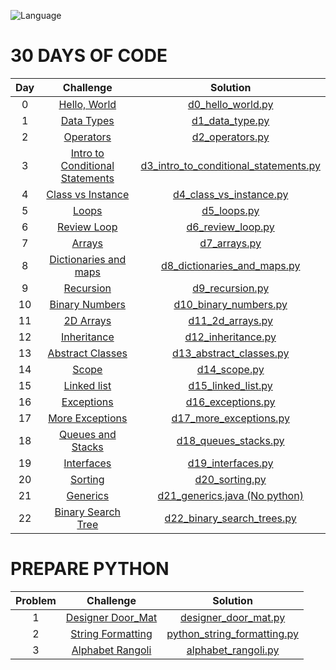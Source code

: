 ![Language](https://img.shields.io/badge/language-python-blue.svg)

# 30 DAYS OF CODE

| Day |                                                Challenge                                              				  |                                                                                           Solution                                                                                                                              									   
|:---:|:---------------------------------------------------------------------------------------------------------------------:|:-----------------------------------------------------------------------------------------------------------------------------------------------------------------------------------------------------------------------------------------------------------------------:|
|  0  | [Hello, World](https://www.hackerrank.com/challenges/30-hello-world/problem?isFullScreen=true)                                  				  | [d0_hello_world.py](https://github.com/JohnPortella/hackerrank-solutions/blob/main/30DaysOfCode/d0_hello_world.py)               									    |											
|  1  | [Data Types](https://www.hackerrank.com/challenges/30-data-types/problem?isFullScreen=true)                                  				  | [d1_data_type.py](https://github.com/JohnPortella/hackerrank-solutions/blob/main/30DaysOfCode/d1_data_types.py)               									    |											
|  2  | [Operators](https://www.hackerrank.com/challenges/30-operators/problem)                                  				           | [d2_operators.py](https://github.com/JohnPortella/hackerrank-solutions/blob/main/30DaysOfCode/d2_operators.py)               									          |		
|  3  | [Intro to Conditional Statements](https://www.hackerrank.com/challenges/30-conditional-statements/problem)   	             | [d3_intro_to_conditional_statements.py](https://github.com/JohnPortella/hackerrank-solutions/blob/main/30DaysOfCode/d3_intro_to_conditional_statements.py)               									          |		
|  4  | [Class vs Instance](https://www.hackerrank.com/challenges/30-class-vs-instance/problem)   	             | [d4_class_vs_instance.py](https://github.com/JohnPortella/hackerrank-solutions/blob/main/30DaysOfCode/d4_class_vs_instance.py)               									          |		
|  5  | [Loops](https://www.hackerrank.com/challenges/30-loops/problem)   	             | [d5_loops.py](https://github.com/JohnPortella/hackerrank-solutions/blob/main/30DaysOfCode/d5_loops.py)               									          |	
|  6  | [Review Loop](https://www.hackerrank.com/challenges/30-review-loop/problem)   	             | [d6_review_loop.py](https://github.com/JohnPortella/hackerrank-solutions/blob/main/30DaysOfCode/d6_review_loop.py)               									          |	
|  7  | [Arrays](https://www.hackerrank.com/challenges/30-arrays/problem)   	             | [d7_arrays.py](https://github.com/JohnPortella/hackerrank-solutions/blob/main/30DaysOfCode/d7_arrays.py)               									          |	
|  8  | [Dictionaries and maps](https://www.hackerrank.com/challenges/30-dictionaries-and-maps/problem)   	             | [d8_dictionaries_and_maps.py](https://github.com/JohnPortella/hackerrank-solutions/blob/main/30DaysOfCode/d8_dictionaries_and_maps.py)               									          |	
|  9  | [Recursion](https://www.hackerrank.com/challenges/30-recursion/problem)   	             | [d9_recursion.py](https://github.com/JohnPortella/hackerrank-solutions/blob/main/30DaysOfCode/d9_recursion.py)               									          |	
|  10  | [Binary Numbers](https://www.hackerrank.com/challenges/30-binary-numbers/problem)   	             | [d10_binary_numbers.py](https://github.com/JohnPortella/hackerrank-solutions/blob/main/30DaysOfCode/d10_binary_numbers.py)               									          |	
|  11  | [2D Arrays](https://www.hackerrank.com/challenges/30-2d-arrays/problem)   	             | [d11_2d_arrays.py](https://github.com/JohnPortella/hackerrank-solutions/blob/main/30DaysOfCode/d11_2d_arrays.py)               									          |	
|  12  | [Inheritance](https://www.hackerrank.com/challenges/30-inheritance/problem)   	             | [d12_inheritance.py](https://github.com/JohnPortella/hackerrank-solutions/blob/main/30DaysOfCode/d12_inheritance.py)               									          |	
|  13  | [Abstract Classes](https://www.hackerrank.com/challenges/30-abstract-classes/problem)   	             | [d13_abstract_classes.py](https://github.com/JohnPortella/hackerrank-solutions/blob/main/30DaysOfCode/d13_abstract_classes.py)               									          |	
|  14  | [Scope](https://www.hackerrank.com/challenges/30-scope/problem)   	             | [d14_scope.py](https://github.com/JohnPortella/hackerrank-solutions/blob/main/30DaysOfCode/d14_scope.py)               									          |	
|  15  | [Linked list](https://www.hackerrank.com/challenges/30-linked-list/problem)   	             | [d15_linked_list.py](https://github.com/JohnPortella/hackerrank-solutions/blob/main/30DaysOfCode/d15_linked_list.py)               									          |	
|  16  | [Exceptions](https://www.hackerrank.com/challenges/30-exceptions-string-to-integer/problem)   	             | [d16_exceptions.py](https://github.com/JohnPortella/hackerrank-solutions/blob/main/30DaysOfCode/d16_exceptions.py)               									          |	
|  17  | [More Exceptions](https://www.hackerrank.com/challenges/30-more-exceptions/problem)   	             | [d17_more_exceptions.py](https://github.com/JohnPortella/hackerrank-solutions/blob/main/30DaysOfCode/d17_more_exceptions.py)               									          |	
|  18  | [Queues and Stacks](https://www.hackerrank.com/challenges/30-queues-stacks/problem)   	             | [d18_queues_stacks.py](https://github.com/JohnPortella/hackerrank-solutions/blob/main/30DaysOfCode/d18_queues_stacks.py)               									          |	
|  19  | [Interfaces](https://www.hackerrank.com/challenges/30-interfaces/problem)   	             | [d19_interfaces.py](https://github.com/JohnPortella/hackerrank-solutions/blob/main/30DaysOfCode/d19_interfaces.py)               									          |	
|  20  | [Sorting](https://www.hackerrank.com/challenges/30-sorting/problem)   	             | [d20_sorting.py](https://github.com/JohnPortella/hackerrank-solutions/blob/main/30DaysOfCode/d20_sorting.py)               									          |	
|  21  | [Generics](https://www.hackerrank.com/challenges/30-generics/problem)   	             | [d21_generics.java (No python)](https://github.com/JohnPortella/hackerrank-solutions/blob/main/30DaysOfCode/d21_generics.java)               									          |	
|  22  | [Binary Search Tree](https://www.hackerrank.com/challenges/30-binary-search-trees/problem)   	             | [d22_binary_search_trees.py](https://github.com/JohnPortella/hackerrank-solutions/blob/main/30DaysOfCode/d22_binary_search_trees.py)               									          |	

# PREPARE PYTHON

| Problem |                                                Challenge                                              				  |                                                                                           Solution                                                                                                                              									   
|:---:|:---------------------------------------------------------------------------------------------------------------------:|:-----------------------------------------------------------------------------------------------------------------------------------------------------------------------------------------------------------------------------------------------------------------------:|
|  1  | [Designer Door_Mat](https://www.hackerrank.com/challenges/designer-door-mat/problem)                                  				  | [designer_door_mat.py](https://github.com/JohnPortella/hackerrank-solutions/blob/main/Prepare/designer_door_mat.py)               									    |			
|  2  | [String Formatting](https://www.hackerrank.com/challenges/python-string-formatting/problem)                                  				  | [python_string_formatting.py](https://github.com/JohnPortella/hackerrank-solutions/blob/main/Prepare/python_string_formatting.py)               									    |			
|  3  | [Alphabet Rangoli](https://www.hackerrank.com/challenges/alphabet-rangoli/problem)                                  				  | [alphabet_rangoli.py](https://github.com/JohnPortella/hackerrank-solutions/blob/main/Prepare/alphabet_rangoli.py)               									    |		
